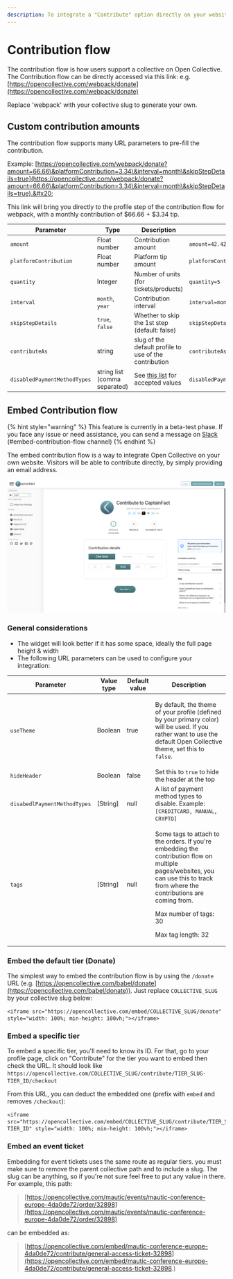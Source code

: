 ```yaml
---
description: To integrate a "Contribute" option directly on your website
---
```


# Contribution flow

The contribution flow is how users support a collective on Open Collective. The Contribution flow can be directly accessed via this link: e.g. [https://opencollective.com/webpack/donate](https://opencollective.com/webpack/donate)

Replace 'webpack' with your collective slug to generate your own.&#x20;

## Custom contribution amounts

The contribution flow supports many URL parameters to pre-fill the contribution.

Example: [https://opencollective.com/webpack/donate?amount=66.66\&platformContribution=3.34\&interval=month\&skipStepDetails=true](https://opencollective.com/webpack/donate?amount=66.66\&platformContribution=3.34\&interval=month\&skipStepDetails=true).&#x20;

This link will bring you directly to the profile step of the contribution flow for webpack, with a monthly contribution of $66.66 + $3.34 tip.



| Parameter                    | Type                          | Description                                                                                                                                                                      | Example                                          |
| ---------------------------- | ----------------------------- | -------------------------------------------------------------------------------------------------------------------------------------------------------------------------------- | ------------------------------------------------ |
| `amount`                     | Float number                  | Contribution amount                                                                                                                                                              | `amount=42.42`                                   |
| `platformContribution`       | Float number                  | Platform tip amount                                                                                                                                                              | `platformContribution=5.5`                       |
| `quantity`                   | Integer                       | Number of units (for tickets/products)                                                                                                                                           | `quantity=5`                                     |
| `interval`                   | `month`, `year`               | Contribution interval                                                                                                                                                            | `interval=month`                                 |
| `skipStepDetails`            | `true`, `false`               | Whether to skip the 1st step (default: false)                                                                                                                                    | `skipStepDetails=true`                           |
| `contributeAs`               | string                        | slug of the default profile to use of the contribution                                                                                                                           | `contributeAs=facebook`                          |
| `disabledPaymentMethodTypes` | string list (comma separated) | See [this list](https://github.com/opencollective/opencollective-frontend/blob/3ce48b82097087860d35e6b896d3bd04568af599/lib/constants/payment-methods.js#L8) for accepted values | `disabledPaymentMethodTypes=CREDITCARD,GIFTCARD` |

## Embed Contribution flow&#x20;

{% hint style="warning" %}
This feature is currently in a beta-test phase. If you face any issue or need assistance, you can send a message on [Slack](https://slack.opencollective.com) (#﻿embed-contribution-flow channel)
{% endhint %}

The embed contribution flow is a way to integrate Open Collective on your own website. Visitors will be able to contribute directly, by simply providing an email address.

![Embedded contribution on the website of an initiative](<../.gitbook/assets/image (4).png>)

### General considerations

* The widget will look better if it has some space, ideally the full page height & width
* The following URL parameters can be used to configure your integration:

| Parameter                    | Value type | Default value | Description                                                                                                                                                                                                                                   |
| ---------------------------- | ---------- | ------------- | --------------------------------------------------------------------------------------------------------------------------------------------------------------------------------------------------------------------------------------------- |
| `useTheme`                   | Boolean    | true          | <p></p><p>By default, the theme of your profile (defined by your primary color) will be used. If you rather want to use the default Open Collective theme, set this to <code>false</code>.</p>                                                |
| `hideHeader`                 | Boolean    | false         | Set this to `true` to hide the header at the top                                                                                                                                                                                              |
| `disabedlPaymentMethodTypes` | \[String]  | null          | A list of payment method types to disable. Example: `[CREDITCARD, MANUAL, CRYPTO]`                                                                                                                                                            |
| `tags`                       | \[String]  | null          | <p>Some tags to attach to the orders. If you're embedding the contribution flow on multiple pages/websites, you can use this to track from where the contributions are coming from.</p><p>Max number of tags: 30</p><p>Max tag length: 32</p> |

### Embed the default tier (Donate)

The simplest way to embed the contribution flow is by using the `/donate` URL (e.g. [https://opencollective.com/babel/donate](https://opencollective.com/babel/donate)). Just replace `COLLECTIVE_SLUG` by your collective slug below:

```markup
<iframe src="https://opencollective.com/embed/COLLECTIVE_SLUG/donate" style="width: 100%; min-height: 100vh;"></iframe>
```

### Embed a specific tier

To embed a specific tier, you'll need to know its ID. For that, go to your profile page, click on "Contribute" for the tier you want to embed then check the URL. It should look like `https://opencollective.com/COLLECTIVE_SLUG/contribute/TIER_SLUG-TIER_ID/checkout`

From this URL, you can deduct the embedded one (prefix with `embed` and removes `/checkout`):

```markup
<iframe src="https://opencollective.com/embed/COLLECTIVE_SLUG/contribute/TIER_SLUG-TIER_ID" style="width: 100%; min-height: 100vh;"></iframe>
```

### Embed an event ticket

Embedding for event tickets uses the same route as regular tiers. you must make sure to remove the parent collective path and to include a slug. The slug can be anything, so if you're not sure feel free to put any value in there. For example, this path:

> [https://opencollective.com/mautic/events/mautic-conference-europe-4da0de72/order/32898](https://opencollective.com/mautic/events/mautic-conference-europe-4da0de72/order/32898)

can be embedded as:

> [https://opencollective.com/embed/mautic-conference-europe-4da0de72/contribute/general-access-ticket-32898](https://opencollective.com/embed/mautic-conference-europe-4da0de72/contribute/general-access-ticket-32898.)
